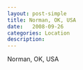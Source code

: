 ```yaml
---
layout: post-simple
title: Norman, OK, USA
date:   2008-09-26
categories: Location
description: 
---
```


Norman, OK, USA